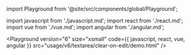import Playground from '@site/src/components/global/Playground';

import javascript from './javascript.md';
import react from './react.md';
import vue from './vue.md';
import angular from './angular.md';

<Playground
  version="6"
  size="xsmall"
  code={{ javascript, react, vue, angular }}
  src="usage/v6/textarea/clear-on-edit/demo.html"
/>
